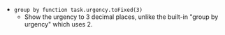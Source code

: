 <!-- placeholder to force blank line before included text -->

- ```group by function task.urgency.toFixed(3)```
    - Show the urgency to 3 decimal places, unlike the built-in "group by urgency" which uses 2.


<!-- placeholder to force blank line after included text -->
